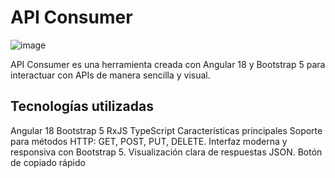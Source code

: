 # API Consumer
![image](https://github.com/user-attachments/assets/6af326f0-956f-410e-9a8c-79436b37f807)

API Consumer es una herramienta creada con Angular 18 y Bootstrap 5 para interactuar con APIs de manera sencilla y visual.

## Tecnologías utilizadas

Angular 18
Bootstrap 5
RxJS
TypeScript
Características principales
Soporte para métodos HTTP: GET, POST, PUT, DELETE.
Interfaz moderna y responsiva con Bootstrap 5.
Visualización clara de respuestas JSON.
Botón de copiado rápido
